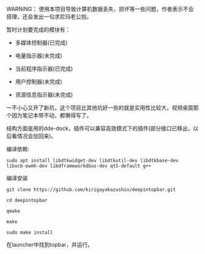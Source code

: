 WARNING： 使用本项目导致计算机数据丢失，损坏等一些问题，作者表示不会搭理，还会发出一句求尼玛老公抱。

暂时计划要完成的模块有：

* 多媒体控制器(已完成)

* 电量指示器(未完成)

* 当前程序指示器(已完成)

* 用户控制器(未完成)

* 资源信息指示器(未完成)

一不小心又开了新坑，这个项目比其他坑好一些的就是实用性比较大，视频桌面那个因为笔记本带不动，都懒得写了。

结构方面是用的dde-dock，插件可以兼容高效模式下的插件(部分接口已移出，以后看情况会加回来)。

编译依赖:
```
sudo apt install libdtkwidget-dev libdtkutil-dev libdtkbase-dev libxcb-ewmh-dev libdframeworkdbus-dev qt5-default g++
```

编译安装

```
git clone https://github.com/kirigayakazushin/deepintopbar.git
```

```
cd deepintopbar
```

```
qmake
```

```
make
```

```
sudo make install
```

在launcher中找到topbar，并运行。
